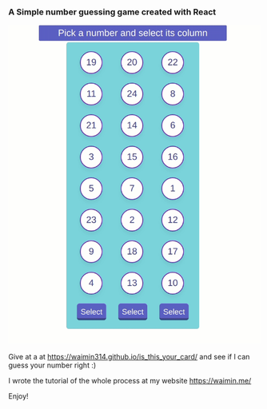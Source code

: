 ### A Simple number guessing game created with React

![demo](demo.gif)

Give at a at https://waimin314.github.io/is_this_your_card/ and see if I can guess your number right :)

I wrote the tutorial of the whole process at my website https://waimin.me/

Enjoy!
